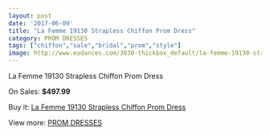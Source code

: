 ```yaml
---
layout: post
date: '2017-06-09'
title: "La Femme 19130 Strapless Chiffon Prom Dress"
category: PROM DRESSES
tags: ["chiffon","sale","bridal","prom","style"]
image: http://www.eudances.com/3030-thickbox_default/la-femme-19130-strapless-chiffon-prom-dress.jpg
---
```

La Femme 19130 Strapless Chiffon Prom Dress

On Sales: **$497.99**
<a href="https://www.eudances.com/en/prom-dresses/1049-la-femme-19130-strapless-chiffon-prom-dress.html"><amp-img layout="responsive" width="600" height="600" src="//www.eudances.com/3030-thickbox_default/la-femme-19130-strapless-chiffon-prom-dress.jpg" alt="La Femme 19130 Strapless Chiffon Prom Dress 0" /></a>
<a href="https://www.eudances.com/en/prom-dresses/1049-la-femme-19130-strapless-chiffon-prom-dress.html"><amp-img layout="responsive" width="600" height="600" src="//www.eudances.com/3033-thickbox_default/la-femme-19130-strapless-chiffon-prom-dress.jpg" alt="La Femme 19130 Strapless Chiffon Prom Dress 1" /></a>
<a href="https://www.eudances.com/en/prom-dresses/1049-la-femme-19130-strapless-chiffon-prom-dress.html"><amp-img layout="responsive" width="600" height="600" src="//www.eudances.com/3032-thickbox_default/la-femme-19130-strapless-chiffon-prom-dress.jpg" alt="La Femme 19130 Strapless Chiffon Prom Dress 2" /></a>
<a href="https://www.eudances.com/en/prom-dresses/1049-la-femme-19130-strapless-chiffon-prom-dress.html"><amp-img layout="responsive" width="600" height="600" src="//www.eudances.com/3031-thickbox_default/la-femme-19130-strapless-chiffon-prom-dress.jpg" alt="La Femme 19130 Strapless Chiffon Prom Dress 3" /></a>

Buy it: [La Femme 19130 Strapless Chiffon Prom Dress](https://www.eudances.com/en/prom-dresses/1049-la-femme-19130-strapless-chiffon-prom-dress.html "La Femme 19130 Strapless Chiffon Prom Dress")

View more: [PROM DRESSES](https://www.eudances.com/en/13-prom-dresses "PROM DRESSES")